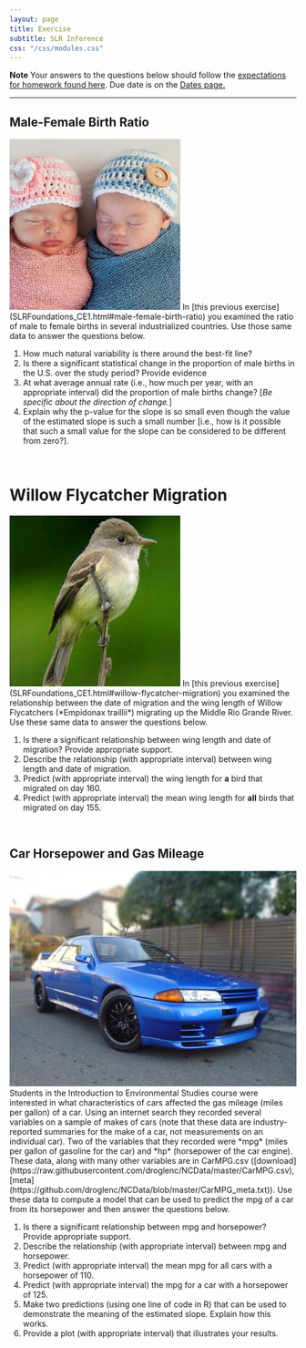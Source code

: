 ```yaml
---
layout: page
title: Exercise
subtitle: SLR Inference
css: "/css/modules.css"
---
```


<div class="alert alert-warning">
  <strong>Note</strong> Your answers to the questions below should follow the <a href="../../resources/hwformat" target="_blank">expectations for homework found here</a>. Due date is on the <a href="../../resources/Dates-Current" target="_blank">Dates page.</a>
</div>

----

## Male-Female Birth Ratio
<img src="../zimgs/boy-girl-infants.jpg" alt="Decoration" class="img-right">
In [this previous exercise](SLRFoundations_CE1.html#male-female-birth-ratio) you examined the ratio of male to female births in several industrialized countries. Use those same data to answer the questions below.

1. How much natural variability is there around the best-fit line?
1. Is there a significant statistical change in the proportion of male births in the U.S. over the study period? Provide evidence
1. At what average annual rate (i.e., how much per year, with an appropriate interval) did the proportion of male births change? [*Be specific about the direction of change.*]
1. Explain why the p-value for the slope is so small even though the value of the estimated slope is such a small number [i.e., how is it possible that such a small value for the slope can be considered to be different from zero?].

&nbsp;

# Willow Flycatcher Migration
<img src="../zimgs/willow_flycatcher.jpg" alt="Decoration" class="img-right">
In [this previous exercise](SLRFoundations_CE1.html#willow-flycatcher-migration) you examined the relationship between the date of migration and the wing length of Willow Flycatchers (*Empidonax traillii*) migrating up the Middle Rio Grande River. Use these same data to answer the questions below.

1. Is there a significant relationship between wing length and date of migration? Provide appropriate support.
1. Describe the relationship (with appropriate interval) between wing length and date of migration.
1. Predict (with appropriate interval) the wing length for **a** bird that migrated on day 160.
1. Predict (with appropriate interval) the mean wing length for **all** birds that migrated on day 155.

&nbsp;

## Car Horsepower and Gas Mileage
<img src="../zimgs/cars93.jpg" alt="1993 Car" class="img-right">
Students in the Introduction to Environmental Studies course were interested in what characteristics of cars affected the gas mileage (miles per gallon) of a car. Using an internet search they recorded several variables on a sample of makes of cars (note that these data are industry-reported summaries for the make of a car, not measurements on an individual car). Two of the variables that they recorded were *mpg* (miles per gallon of gasoline for the car) and *hp* (horsepower of the car engine). These data, along with many other variables are in CarMPG.csv ([download](https://raw.githubusercontent.com/droglenc/NCData/master/CarMPG.csv), [meta](https://github.com/droglenc/NCData/blob/master/CarMPG_meta.txt)). Use these data to compute a model that can be used to predict the mpg of a car from its horsepower and then answer the questions below.

1. Is there a significant relationship between mpg and horsepower? Provide appropriate support.
1. Describe the relationship (with appropriate interval) between mpg and horsepower.
1. Predict (with appropriate interval) the mean mpg for all cars with a horsepower of 110.
1. Predict (with appropriate interval) the mpg for a car with a horsepower of 125.
1. Make two predictions (using one line of code in R) that can be used to demonstrate the meaning of the estimated slope. Explain how this works.
1. Provide a plot (with appropriate interval) that illustrates your results.
